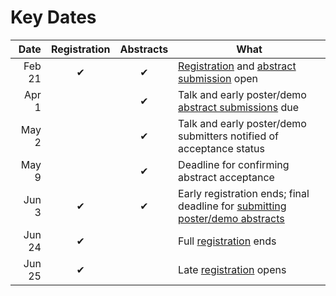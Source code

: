 <slot name="/events/gcc2022/header" />

# Key Dates

| Date   | Registration | Abstracts | What |
| -----: | :---: | :---: | --- |
| Feb  21 | ✔ | ✔ | [Registration](/events/gcc2022/register/) and [abstract submission](/events/gcc2022/abstracts/) open |
| Apr  1 |   | ✔ | Talk and early poster/demo [abstract submissions](/events/gcc2022/abstracts/) due |
| May  2 |   | ✔ | Talk and early poster/demo submitters notified of acceptance status |
| May  9 |   | ✔ | Deadline for confirming abstract acceptance |
| Jun  3 | ✔ | ✔ | Early registration ends; final deadline for [submitting poster/demo abstracts](/events/gcc2022/abstracts/) |
| Jun 24 | ✔ |   | Full [registration](/events/gcc2022/register/) ends |
| Jun 25 | ✔ |   | Late [registration](/events/gcc2022/register/) opens |

